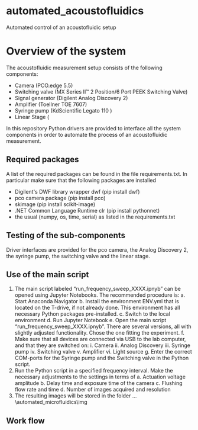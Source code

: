 # automated_acoustofluidics
Automated control of an acoustofluidic setup

# Overview of the system
The acoustofluidic measurement setup consists of the following components:
- Camera (PCO.edge 5.5) 
- Switching valve (MX Series II™ 2 Position/6 Port PEEK Switching Valve)
- Signal generator (Digilent Analog Discovery 2)
- Amplifier (Toellner TOE 7607)
- Syringe pump (KdScientific Legato 110 )
- Linear Stage (

In this repository Python drivers are provided to interface all the system components in order to automate the process of an acoustofluidic measurement.

## Required packages
A list of the required packages can be found in the file requirements.txt. In particular make sure that the following packages are installed

- Digilent's DWF library wrapper dwf (pip install dwf)
- pco camera package (pip install pco)
- skimage (pip install scikit-image)
- .NET Common Language Runtime clr (pip install pythonnet)
- the usual (numpy, os, time, serial) as listed in the requirements.txt

## Testing of the sub-components
Driver interfaces are provided for the pco camera, the Analog Discovery 2, the syringe pump, the switching valve and the linear stage.

## Use of the main script
1.	The main script labeled “run_frequency_sweep_XXXX.ipnyb” can be opened using Jupyter Notebooks. The recommended procedure is:
  a.	Start Anaconda Navigator
  b.	Install the environment ENV.yml that is located on the T-drive, if not already done. This environment has all necessary Python packages pre-installed.
  c.	Switch to the local environment 
  d.	Run Jupyter Notebook
  e.	Open the main script “run_frequency_sweep_XXXX.ipnyb”. There are several versions, all with slightly adjusted functionality. Chose the one fitting the experiment.
f.	Make sure that all devices are connected via USB to the lab computer, and that they are switched on:
i.	Camera
ii.	Analog Discovery
iii.	Syringe pump
iv.	Switching valve
v.	Amplifier
vi.	Light source
g.	Enter the correct COM-ports for the Syringe pump and the Switching valve in the Python script.
2.	Run the Python script in a specified frequency interval. Make the necessary adjustments to the settings in terms of
a.	Actuation voltage amplitude
b.	Delay time and exposure time of the camera
c.	Flushing flow rate and time
d.	Number of images acquired and resolution
3.	The resulting images will be stored in the folder … \automated_microfluidics\img

## Work flow
